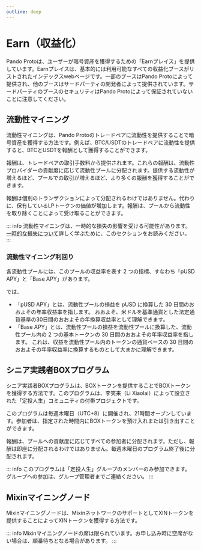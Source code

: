 ```yaml
---
outline: deep
---
```


# Earn（収益化）

Pando Protoは、ユーザーが暗号資産を獲得するための「Earnプレイス」を提供しています。Earnプレイスは、基本的には利用可能なすべての収益化ブースがリストされたインデックスwebページです。一部のブースはPando Protoによって提供され、他のブースはサードパーティの開発者によって提供されています。サードパーティのブースのセキュリティはPando Protoによって保証されていないことに注意してください。

## 流動性マイニング

流動性マイニングは、Pando Protoのトレードペアに流動性を提供することで暗号資産を獲得する方法です。例えば、BTC/USDTのトレードペアに流動性を提供すると、BTCとUSDTを報酬として獲得することができます。

報酬は、トレードペアの取引手数料から提供されます。これらの報酬は、流動性プロバイダーの貢献度に応じて流動性プールに分配されます。提供する流動性が増えるほど、プールでの取引が増えるほど、より多くの報酬を獲得することができます。

報酬は個別のトランザクションによって分配されるわけではありません。代わりに、保有しているLPトークンの価値が増加します。報酬は、プールから流動性を取り除くことによって受け取ることができます。

::: info
流動性マイニングは、一時的な損失の影響を受ける可能性があります。[一時的な損失について](https://docs.pando.im/manual/trade.html#impermanent-loss)詳しく学ぶために、このセクションをお読みください。
:::

### 流動性マイニング利回り

各流動性プールには、このプールの収益率を表す 2 つの指標、すなわち「pUSD APY」と「Base APY」があります。

では、

- 「pUSD APY」とは、流動性プールの損益を pUSD に換算した 30 日間のおおよその年率収益率を指します。 おおよそ、米ドルを基準通貨とした法定通貨基準の30日間のおおよその年換算収益率として理解できます。
- 「Base APY」とは、流動性プールの損益を流動性プールに換算した、流動性プール内の 2 つの基本トークンの 30 日間のおおよその年率収益率を指します。 これは、収益を流動性プール内のトークンの通貨ベースの 30 日間のおおよその年率収益率に換算するものとして大まかに理解できます。

## シニア実践者BOXプログラム

シニア実践者BOXプログラムは、BOXトークンを提供することでBOXトークンを獲得する方法です。このプログラムは、李笑来（Li Xiaolai）によって設立された「定投人生」コミュニティの付帯プロジェクトです。

このプログラムは毎週木曜日（UTC+8）に開催され、21時間オープンしています。参加者は、指定された時間内にBOXトークンを預け入れまたは引き出すことができます。

報酬は、プールへの貢献度に応じてすべての参加者に分配されます。ただし、報酬は即座に分配されるわけではありません。毎週木曜日のプログラム終了後に分配されます。

::: info
このプログラムは「定投人生」グループのメンバーのみ参加できます。グループへの参加は、グループ管理者までご連絡ください。
:::

## Mixinマイニングノード

Mixinマイニングノードは、MixinネットワークのサポートとしてXINトークンを提供することによってXINトークンを獲得する方法です。

::: info
Mixinマイニングノードの席は限られています。お申し込み時に空席がない場合は、順番待ちとなる場合があります。
:::


